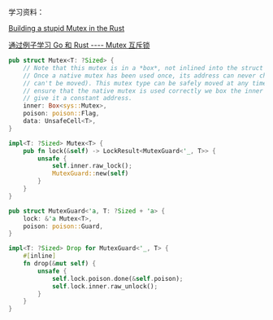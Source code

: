 学习资料：

[Building a stupid Mutex in the Rust](https://mnwa.medium.com/building-a-stupid-mutex-in-the-rust-d55886538889)

[通过例子学习 Go 和 Rust ---- Mutex 互斥锁](https://studygolang.com/articles/26990)

```rust
pub struct Mutex<T: ?Sized> {
    // Note that this mutex is in a *box*, not inlined into the struct itself.
    // Once a native mutex has been used once, its address can never change (it
    // can't be moved). This mutex type can be safely moved at any time, so to
    // ensure that the native mutex is used correctly we box the inner mutex to
    // give it a constant address.
    inner: Box<sys::Mutex>,
    poison: poison::Flag,
    data: UnsafeCell<T>,
}

impl<T: ?Sized> Mutex<T> {
    pub fn lock(&self) -> LockResult<MutexGuard<'_, T>> {
        unsafe {
            self.inner.raw_lock();
            MutexGuard::new(self)
        }
    }
}

pub struct MutexGuard<'a, T: ?Sized + 'a> {
    lock: &'a Mutex<T>,
    poison: poison::Guard,
}

impl<T: ?Sized> Drop for MutexGuard<'_, T> {
    #[inline]
    fn drop(&mut self) {
        unsafe {
            self.lock.poison.done(&self.poison);
            self.lock.inner.raw_unlock();
        }
    }
}
```


